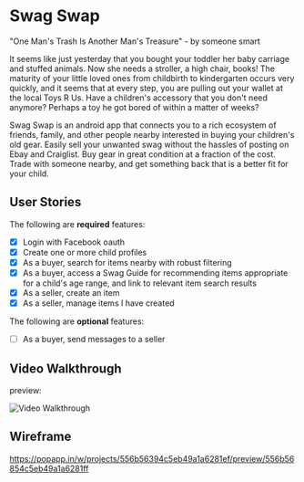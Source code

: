 # Swag Swap

"One Man's Trash Is Another Man's Treasure" - by someone smart

It seems like just yesterday that you bought your toddler her baby carriage and stuffed animals. Now she needs a stroller, a high chair, books! The maturity of your little loved ones from childbirth to kindergarten occurs very quickly, and it seems that at every step, you are pulling out your wallet at the local Toys R Us. Have a children's accessory that you don't need anymore? Perhaps a toy he got bored of within a matter of weeks? 

Swag Swap is an android app that connects you to a rich ecosystem of friends, family, and other people nearby interested in buying your children's old gear. Easily sell your unwanted swag without the hassles of posting on Ebay and Craiglist. Buy gear in great condition at a fraction of the cost. Trade with someone nearby, and get something back that is a better fit for your child. 

## User Stories

The following are **required** features:

* [x] Login with Facebook oauth
* [x] Create one or more child profiles
* [x] As a buyer, search for items nearby with robust filtering
* [x] As a buyer, access a Swag Guide for recommending items appropriate for a child's age range, and link to relevant item search results
* [x] As a seller, create an item
* [x] As a seller, manage items I have created

The following are **optional** features:

* [ ] As a buyer, send messages to a seller

## Video Walkthrough 

preview:

![Video Walkthrough](android-bootcamp-swagswap-v6.gif)

## Wireframe
https://popapp.in/w/projects/556b56394c5eb49a1a6281ef/preview/556b56854c5eb49a1a6281ff

